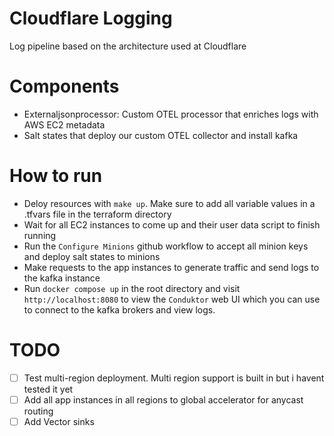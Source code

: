 # Cloudflare Logging

Log pipeline based on the architecture used at Cloudflare

# Components

- Externaljsonprocessor: Custom OTEL processor that enriches logs with AWS EC2 metadata
- Salt states that deploy our custom OTEL collector and install kafka

# How to run

- Deloy resources with `make up`. Make sure to add all variable values in a .tfvars file in the terraform directory
- Wait for all EC2 instances to come up and their user data script to finish running
- Run the `Configure Minions` github workflow to accept all minion keys and deploy salt states to minions
- Make requests to the app instances to generate traffic and send logs to the kafka instance
- Run `docker compose up` in the root directory and visit `http://localhost:8080` to view the `Conduktor` web UI which you can use to connect to the kafka brokers and view logs.

# TODO
- [ ] Test multi-region deployment. Multi region support is built in but i havent tested it yet
- [ ] Add all app instances in all regions to global accelerator for anycast routing
- [ ] Add Vector sinks